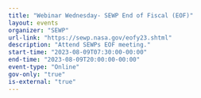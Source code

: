 ```yaml
---
title: "Webinar Wednesday- SEWP End of Fiscal (EOF)"
layout: events
organizer: "SEWP"
url-link: "https://sewp.nasa.gov/eofy23.shtml"
description: "Attend SEWPs EOF meeting."
start-time: "2023-08-09T07:30:00-00:00"
end-time: "2023-08-09T20:00:00-00:00"
event-type: "Online"
gov-only: "true"
is-external: "true"
---
```

